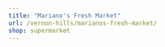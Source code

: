 ```yaml
---
title: "Mariano's Fresh Market"
url: /vernon-hills/marianos-fresh-market/
shop: supermarket
---
```

